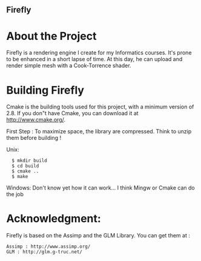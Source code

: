 ## Firefly ##

# About the Project
Firefly is a rendering engine I create for my Informatics courses. It's prone to be enhanced in a short lapse of time.
At this day, he can upload and render simple mesh with a Cook-Torrence shader.

# Building Firefly
Cmake is the building tools used for this project, with a minimum version of 2.8.
If you don"t have Cmake, you can download it at http://www.cmake.org/.

First Step : To maximize space, the library are compressed. Think to unzip them before building !

Unix:

      $ mkdir build
      $ cd build
      $ cmake ..
      $ make

Windows:
  Don't know yet how it can work... I think Mingw or Cmake can do the job
  
# Acknowledgment:
Firefly is based on the Assimp and the GLM Library. You can get them at :

    Assimp : http://www.assimp.org/
    GLM : http://glm.g-truc.net/
  
